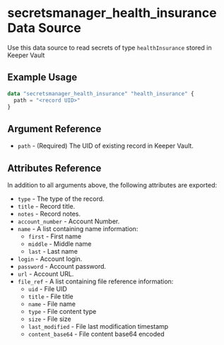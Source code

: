 # secretsmanager_health_insurance Data Source

Use this data source to read secrets of type `healthInsurance` stored in Keeper Vault

## Example Usage

```terraform
data "secretsmanager_health_insurance" "health_insurance" {
  path = "<record UID>"
}
```

## Argument Reference

* `path` - (Required) The UID of existing record in Keeper Vault.

## Attributes Reference

In addition to all arguments above, the following attributes are exported:

* `type` - The type of the record.
* `title` - Record title.
* `notes` - Record notes.
* `account_number` - Account Number.
* `name` - A list containing name information:
  - `first` - First name
  - `middle` - Middle name
  - `last` - Last name
* `login` - Account login.
* `password` - Account password.
* `url` - Account URL.
* `file_ref` - A list containing file reference information:
  - `uid` - File UID
  - `title` - File title
  - `name` - File name
  - `type` - File content type
  - `size` - File size
  - `last_modified` - File last modification timestamp
  - `content_base64` - File content base64 encoded
